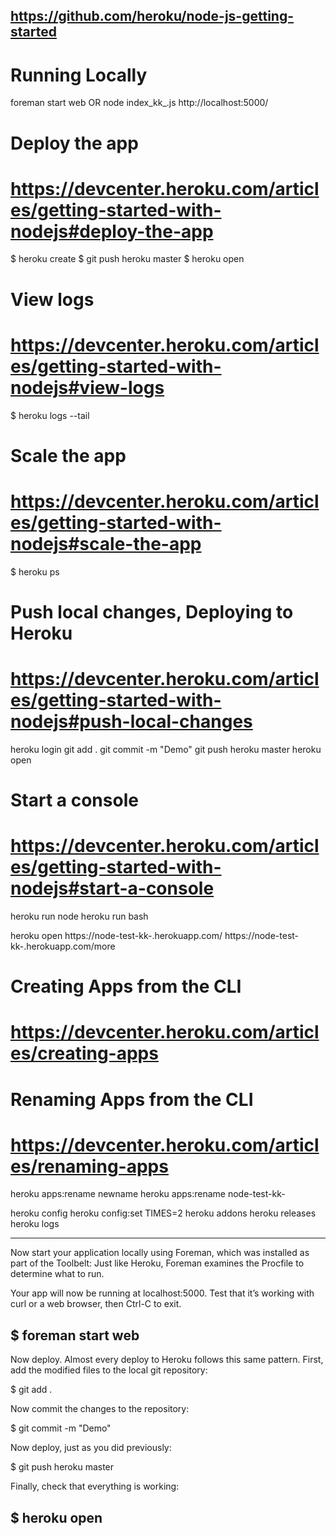 ## https://github.com/heroku/node-js-getting-started

# Running Locally
foreman start web OR node index_kk_.js
http://localhost:5000/

# Deploy the app
# https://devcenter.heroku.com/articles/getting-started-with-nodejs#deploy-the-app
$ heroku create
$ git push heroku master
$ heroku open

# View logs
# https://devcenter.heroku.com/articles/getting-started-with-nodejs#view-logs
$ heroku logs --tail

# Scale the app
# https://devcenter.heroku.com/articles/getting-started-with-nodejs#scale-the-app
$ heroku ps

# Push local changes, Deploying to Heroku
# https://devcenter.heroku.com/articles/getting-started-with-nodejs#push-local-changes
heroku login
git add .
git commit -m "Demo"
git push heroku master
heroku open

# Start a console
# https://devcenter.heroku.com/articles/getting-started-with-nodejs#start-a-console
heroku run node
heroku run bash

heroku open
https://node-test-kk-.herokuapp.com/
https://node-test-kk-.herokuapp.com/more


# Creating Apps from the CLI
# https://devcenter.heroku.com/articles/creating-apps
# Renaming Apps from the CLI
# https://devcenter.heroku.com/articles/renaming-apps
heroku apps:rename newname
heroku apps:rename node-test-kk-

heroku config
heroku config:set TIMES=2
heroku addons
heroku releases
heroku logs



-----------------------
Now start your application locally using Foreman, which was installed as part of the Toolbelt: Just like Heroku, Foreman examines the Procfile to determine what to run.

Your app will now be running at localhost:5000. Test that it’s working with curl or a web browser, then Ctrl-C to exit.

$ foreman start web
-----------------------
Now deploy. Almost every deploy to Heroku follows this same pattern. First, add the modified files to the local git repository:

$ git add .

Now commit the changes to the repository:

$ git commit -m "Demo"

Now deploy, just as you did previously:

$ git push heroku master

Finally, check that everything is working:

$ heroku open
-----------------------
